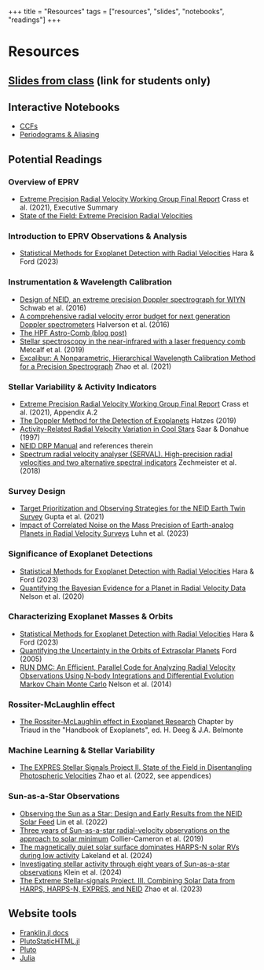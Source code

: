+++
title = "Resources"
tags = ["resources", "slides", "notebooks", "readings"]
+++

# Resources 

## [Slides from class](https://drive.google.com/drive/folders/1H5mFzBSMISdLx6HjuDVBP72CShdfZk6T?usp=sharing) (link for students only)

## Interactive Notebooks 
- [CCFs](https://eford.github.io/PsuAstro589Fall2024/notebooks/week3ccf/)
- [Periodograms & Aliasing](https://eford.github.io/PsuAstro589Fall2024/notebooks/week3aliasing/)

## Potential Readings
### Overview of EPRV 
- [Extreme Precision Radial Velocity Working Group Final Report](https://ui.adsabs.harvard.edu/abs/2021arXiv210714291C/abstract) Crass et al. (2021), Executive Summary
- [State of the Field: Extreme Precision Radial Velocities](https://ui.adsabs.harvard.edu/abs/2016PASP..128f6001F/abstract)

### Introduction to EPRV Observations & Analysis
- [Statistical Methods for Exoplanet Detection with Radial Velocities](https://ui.adsabs.harvard.edu/abs/2023AnRSA..10..623H/abstract) Hara & Ford (2023)

### Instrumentation & Wavelength Calibration
- [Design of NEID, an extreme precision Doppler spectrograph for WIYN](https://ui.adsabs.harvard.edu/abs/2016SPIE.9908E..7HS/abstract) Schwab et al. (2016)
- [A comprehensive radial velocity error budget for next generation Doppler spectrometers](http://adsabs.harvard.edu/abs/2016SPIE.9908E..6PH) Halverson et al. (2016)
- [The HPF Astro-Comb (blog post)](https://hpf.psu.edu/2019/02/19/the-hpf-astro-comb/)
- [Stellar spectroscopy in the near-infrared with a laser frequency comb](https://doi.org/10.1364/OPTICA.6.000233) Metcalf et al. (2019)
- [Excalibur: A Nonparametric, Hierarchical Wavelength Calibration Method for a Precision Spectrograph](https://ui.adsabs.harvard.edu/abs/2021AJ....161...80Z/abstract) Zhao et al. (2021)

### Stellar Variability & Activity Indicators
- [Extreme Precision Radial Velocity Working Group Final Report](https://ui.adsabs.harvard.edu/abs/2021arXiv210714291C/abstract) Crass et al. (2021), Appendix A.2
- [The Doppler Method for the Detection of Exoplanets](https://catalog.libraries.psu.edu/catalog/29987866) Hatzes (2019)
- [Activity-Related Radial Velocity Variation in Cool Stars](https://ui.adsabs.harvard.edu/abs/1997ApJ...485..319S/abstract) Saar & Donahue (1997)
- [NEID DRP Manual](https://neid.ipac.caltech.edu/docs/NEID-DRP/algorithms.html#stellar-activity-info) and references therein
- [Spectrum radial velocity analyser (SERVAL). High-precision radial velocities and two alternative spectral indicators](https://ui.adsabs.harvard.edu/abs/2018A%26A...609A..12Z/abstract) Zechmeister et al. (2018)

### Survey Design
- [Target Prioritization and Observing Strategies for the NEID Earth Twin Survey](https://ui.adsabs.harvard.edu/abs/2021AJ....161..130G/abstract) Gupta et al. (2021)
- [Impact of Correlated Noise on the Mass Precision of Earth-analog Planets in Radial Velocity Surveys](https://ui.adsabs.harvard.edu/abs/2023AJ....165...98L/abstract) Luhn et al. (2023)

### Significance of Exoplanet Detections
- [Statistical Methods for Exoplanet Detection with Radial Velocities](https://ui.adsabs.harvard.edu/abs/2023AnRSA..10..623H/abstract) Hara & Ford (2023)
- [Quantifying the Bayesian Evidence for a Planet in Radial Velocity Data](https://ui.adsabs.harvard.edu/abs/2020AJ....159...73N/abstract) Nelson et al. (2020)

### Characterizing Exoplanet Masses & Orbits
- [Statistical Methods for Exoplanet Detection with Radial Velocities](https://ui.adsabs.harvard.edu/abs/2023AnRSA..10..623H/abstract) Hara & Ford (2023)
- [Quantifying the Uncertainty in the Orbits of Extrasolar Planets](https://ui.adsabs.harvard.edu/abs/2005AJ....129.1706F/abstract) Ford (2005)
- [RUN DMC: An Efficient, Parallel Code for Analyzing Radial Velocity Observations Using N-body Integrations and Differential Evolution Markov Chain Monte Carlo](https://ui.adsabs.harvard.edu/abs/2014ApJS..210...11N/abstract) Nelson et al. (2014)

###  Rossiter-McLaughlin effect
- [The Rossiter-McLaughlin effect in Exoplanet Research](https://arxiv.org/abs/1709.06376)  Chapter by Triaud in the "Handbook of Exoplanets", ed. H. Deeg & J.A. Belmonte

### Machine Learning & Stellar Variability
- [The EXPRES Stellar Signals Project II. State of the Field in Disentangling Photospheric Velocities](https://ui.adsabs.harvard.edu/abs/2022AJ....163..171Z/abstract) Zhao et al. (2022, see appendices)

### Sun-as-a-Star Observations
- [Observing the Sun as a Star: Design and Early Results from the NEID Solar Feed](https://ui.adsabs.harvard.edu/abs/2022AJ....163..184L/abstract) Lin et al. (2022)
- [Three years of Sun-as-a-star radial-velocity observations on the approach to solar minimum](https://ui.adsabs.harvard.edu/abs/2019MNRAS.487.1082C/abstract) Collier-Cameron et al. (2019)
- [The magnetically quiet solar surface dominates HARPS-N solar RVs during low activity](https://ui.adsabs.harvard.edu/abs/2024MNRAS.527.7681L/abstract) Lakeland et al. (2024)
- [Investigating stellar activity through eight years of Sun-as-a-star observations](https://ui.adsabs.harvard.edu/abs/2024MNRAS.531.4238K/abstract) Klein et al. (2024)
- [The Extreme Stellar-signals Project. III. Combining Solar Data from HARPS, HARPS-N, EXPRES, and NEID](https://ui.adsabs.harvard.edu/abs/2023AJ....166..173Z/abstract) Zhao et al. (2023)



## Website tools
- [Franklin.jl docs](https://franklinjl.org/syntax/markdown/)
- [PlutoStaticHTML.jl](https://github.com/rikhuijzer/PlutoStaticHTML.jl)
- [Pluto](https://plutojl.org/)
- [Julia](https://julialang.org/)
